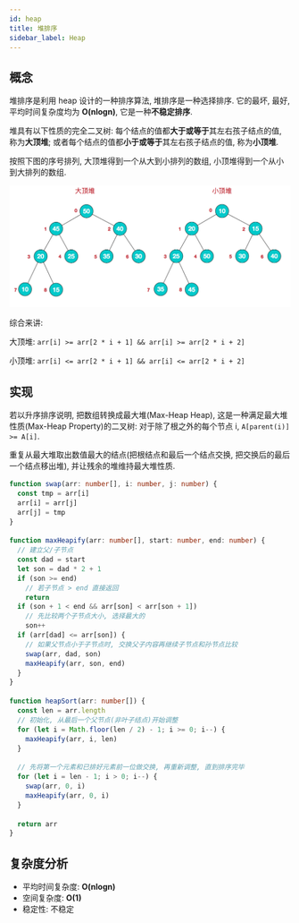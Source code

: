 ```yaml
---
id: heap
title: 堆排序
sidebar_label: Heap
---
```


## 概念

堆排序是利用 heap 设计的一种排序算法, 堆排序是一种选择排序. 它的最坏, 最好, 平均时间复杂度均为 **O(nlogn)**, 它是一种**不稳定排序**.

堆具有以下性质的完全二叉树: 每个结点的值都**大于或等于**其左右孩子结点的值, 称为**大顶堆**; 或者每个结点的值都**小于或等于**其左右孩子结点的值, 称为**小顶堆**.

按照下图的序号排列, 大顶堆得到一个从大到小排列的数组, 小顶堆得到一个从小到大排列的数组.

![堆排序](../../static/img/heap-sort.png)

综合来讲:

大顶堆: `arr[i] >= arr[2 * i + 1] && arr[i] >= arr[2 * i + 2]`

小顶堆: `arr[i] <= arr[2 * i + 1] && arr[i] <= arr[2 * i + 2]`

## 实现

若以升序排序说明, 把数组转换成最大堆(Max-Heap Heap), 这是一种满足最大堆性质(Max-Heap Property)的二叉树: 对于除了根之外的每个节点 i, `A[parent(i)] >= A[i]`.

重复从最大堆取出数值最大的结点(把根结点和最后一个结点交换, 把交换后的最后一个结点移出堆), 并让残余的堆维持最大堆性质.

```ts
function swap(arr: number[], i: number, j: number) {
  const tmp = arr[i]
  arr[i] = arr[j]
  arr[j] = tmp
}

function maxHeapify(arr: number[], start: number, end: number) {
  // 建立父/子节点
  const dad = start
  let son = dad * 2 + 1
  if (son >= end)
    // 若子节点 > end 直接返回
    return
  if (son + 1 < end && arr[son] < arr[son + 1])
    // 先比较两个子节点大小, 选择最大的
    son++
  if (arr[dad] <= arr[son]) {
    // 如果父节点小于子节点时, 交换父子内容再继续子节点和孙节点比较
    swap(arr, dad, son)
    maxHeapify(arr, son, end)
  }
}

function heapSort(arr: number[]) {
  const len = arr.length
  // 初始化, 从最后一个父节点(非叶子结点)开始调整
  for (let i = Math.floor(len / 2) - 1; i >= 0; i--) {
    maxHeapify(arr, i, len)
  }

  // 先将第一个元素和已排好元素前一位做交换, 再重新调整, 直到排序完毕
  for (let i = len - 1; i > 0; i--) {
    swap(arr, 0, i)
    maxHeapify(arr, 0, i)
  }

  return arr
}
```

## 复杂度分析

- 平均时间复杂度: **O(nlogn)**
- 空间复杂度: **O(1)**
- 稳定性: 不稳定
